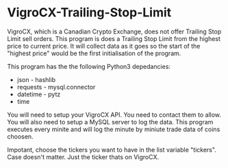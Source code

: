# VigroCX-Trailing-Stop-Limit
VigroCX, which is a Canadian Crypto Exchange, does not offer Trailing Stop Limit sell orders. This program is does a Trailing Stop Limit from the highest price to current price. It will collect data as it goes so the start of the "highest price" would be the first initialisation of the program. 

This program has the the following Python3 depedancies:

- json          - hashlib
- requests      - mysql.connector
- datetime      - pytz
- time

You will need to setup your VigroCX API. You need to
contact them to allow. You will also need to setup a
MySQL server to log the data. This program executes
every minite and will log the minute by miniute trade
data of coins choosen. 

Impotant, choose the tickers you want to have in the
list variable "tickers". Case doesn't matter. Just the
ticker thats on VigroCX.
